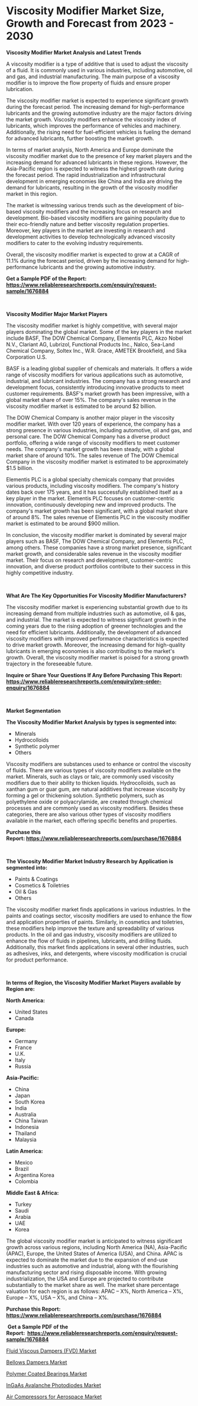 <p><h1>Viscosity Modifier Market Size, Growth and Forecast from 2023 - 2030</h1></p><p><strong>Viscosity Modifier Market Analysis and Latest Trends</strong></p>
<p><p>A viscosity modifier is a type of additive that is used to adjust the viscosity of a fluid. It is commonly used in various industries, including automotive, oil and gas, and industrial manufacturing. The main purpose of a viscosity modifier is to improve the flow property of fluids and ensure proper lubrication.</p><p>The viscosity modifier market is expected to experience significant growth during the forecast period. The increasing demand for high-performance lubricants and the growing automotive industry are the major factors driving the market growth. Viscosity modifiers enhance the viscosity index of lubricants, which improves the performance of vehicles and machinery. Additionally, the rising need for fuel-efficient vehicles is fueling the demand for advanced lubricants, further boosting the market growth.</p><p>In terms of market analysis, North America and Europe dominate the viscosity modifier market due to the presence of key market players and the increasing demand for advanced lubricants in these regions. However, the Asia-Pacific region is expected to witness the highest growth rate during the forecast period. The rapid industrialization and infrastructural development in emerging economies like China and India are driving the demand for lubricants, resulting in the growth of the viscosity modifier market in this region.</p><p>The market is witnessing various trends such as the development of bio-based viscosity modifiers and the increasing focus on research and development. Bio-based viscosity modifiers are gaining popularity due to their eco-friendly nature and better viscosity regulation properties. Moreover, key players in the market are investing in research and development activities to develop technologically advanced viscosity modifiers to cater to the evolving industry requirements.</p><p>Overall, the viscosity modifier market is expected to grow at a CAGR of 11.1% during the forecast period, driven by the increasing demand for high-performance lubricants and the growing automotive industry.</p></p>
<p><strong>Get a Sample PDF of the Report:&nbsp; <a href="https://www.reliableresearchreports.com/enquiry/request-sample/1676884">https://www.reliableresearchreports.com/enquiry/request-sample/1676884</a></strong></p>
<p>&nbsp;</p>
<p><strong>Viscosity Modifier Major Market Players</strong></p>
<p><p>The viscosity modifier market is highly competitive, with several major players dominating the global market. Some of the key players in the market include BASF, The DOW Chemical Company, Elementis PLC, Akzo Nobel N.V., Clariant AG, Lubrizol, Functional Products Inc., Nalco, Sea-Land Chemical Company, Soltex Inc., W.R. Grace, AMETEK Brookfield, and Sika Corporation U.S.</p><p>BASF is a leading global supplier of chemicals and materials. It offers a wide range of viscosity modifiers for various applications such as automotive, industrial, and lubricant industries. The company has a strong research and development focus, consistently introducing innovative products to meet customer requirements. BASF's market growth has been impressive, with a global market share of over 15%. The company's sales revenue in the viscosity modifier market is estimated to be around $2 billion.</p><p>The DOW Chemical Company is another major player in the viscosity modifier market. With over 120 years of experience, the company has a strong presence in various industries, including automotive, oil and gas, and personal care. The DOW Chemical Company has a diverse product portfolio, offering a wide range of viscosity modifiers to meet customer needs. The company's market growth has been steady, with a global market share of around 10%. The sales revenue of The DOW Chemical Company in the viscosity modifier market is estimated to be approximately $1.5 billion.</p><p>Elementis PLC is a global specialty chemicals company that provides various products, including viscosity modifiers. The company's history dates back over 175 years, and it has successfully established itself as a key player in the market. Elementis PLC focuses on customer-centric innovation, continuously developing new and improved products. The company's market growth has been significant, with a global market share of around 8%. The sales revenue of Elementis PLC in the viscosity modifier market is estimated to be around $900 million.</p><p>In conclusion, the viscosity modifier market is dominated by several major players such as BASF, The DOW Chemical Company, and Elementis PLC, among others. These companies have a strong market presence, significant market growth, and considerable sales revenue in the viscosity modifier market. Their focus on research and development, customer-centric innovation, and diverse product portfolios contribute to their success in this highly competitive industry.</p></p>
<p>&nbsp;</p>
<p><strong>What Are The Key Opportunities For Viscosity Modifier Manufacturers?</strong></p>
<p><p>The viscosity modifier market is experiencing substantial growth due to its increasing demand from multiple industries such as automotive, oil & gas, and industrial. The market is expected to witness significant growth in the coming years due to the rising adoption of greener technologies and the need for efficient lubricants. Additionally, the development of advanced viscosity modifiers with improved performance characteristics is expected to drive market growth. Moreover, the increasing demand for high-quality lubricants in emerging economies is also contributing to the market's growth. Overall, the viscosity modifier market is poised for a strong growth trajectory in the foreseeable future.</p></p>
<p><strong>Inquire or Share Your Questions If Any Before Purchasing This Report: <a href="https://www.reliableresearchreports.com/enquiry/pre-order-enquiry/1676884">https://www.reliableresearchreports.com/enquiry/pre-order-enquiry/1676884</a></strong></p>
<p>&nbsp;</p>
<p><strong>Market Segmentation</strong></p>
<p><strong>The Viscosity Modifier Market Analysis by types is segmented into:</strong></p>
<p><ul><li>Minerals</li><li>Hydrocolloids</li><li>Synthetic polymer</li><li>Others</li></ul></p>
<p><p>Viscosity modifiers are substances used to enhance or control the viscosity of fluids. There are various types of viscosity modifiers available on the market. Minerals, such as clays or talc, are commonly used viscosity modifiers due to their ability to thicken liquids. Hydrocolloids, such as xanthan gum or guar gum, are natural additives that increase viscosity by forming a gel or thickening solution. Synthetic polymers, such as polyethylene oxide or polyacrylamide, are created through chemical processes and are commonly used as viscosity modifiers. Besides these categories, there are also various other types of viscosity modifiers available in the market, each offering specific benefits and properties.</p></p>
<p><strong>Purchase this Report:&nbsp;<a href="https://www.reliableresearchreports.com/purchase/1676884">https://www.reliableresearchreports.com/purchase/1676884</a></strong></p>
<p>&nbsp;</p>
<p><strong>The Viscosity Modifier Market Industry Research by Application is segmented into:</strong></p>
<p><ul><li>Paints & Coatings</li><li>Cosmetics & Toiletries</li><li>Oil & Gas</li><li>Others</li></ul></p>
<p><p>The viscosity modifier market finds applications in various industries. In the paints and coatings sector, viscosity modifiers are used to enhance the flow and application properties of paints. Similarly, in cosmetics and toiletries, these modifiers help improve the texture and spreadability of various products. In the oil and gas industry, viscosity modifiers are utilized to enhance the flow of fluids in pipelines, lubricants, and drilling fluids. Additionally, this market finds applications in several other industries, such as adhesives, inks, and detergents, where viscosity modification is crucial for product performance.</p></p>
<p>&nbsp;</p>
<p><strong>In terms of Region, the Viscosity Modifier Market Players available by Region are:</strong></p>
<p>
    <p> <strong> North America: </strong>
        <ul>
            <li>United States</li>
            <li>Canada</li>
        </ul>
        </p> 
    <p> <strong> Europe: </strong>
        <ul>
            <li>Germany</li>
            <li>France</li>
            <li>U.K.</li>
            <li>Italy</li>
            <li>Russia</li>
        </ul>
        </p> 
    <p> <strong> Asia-Pacific: </strong>
        <ul>
            <li>China</li>
            <li>Japan</li>
            <li>South Korea</li>
            <li>India</li>
            <li>Australia</li>
            <li>China Taiwan</li>
            <li>Indonesia</li>
            <li>Thailand</li>
            <li>Malaysia</li>
        </ul>
        </p> 
    <p> <strong> Latin America: </strong>
        <ul>
            <li>Mexico</li>
            <li>Brazil</li>
            <li>Argentina Korea</li>
            <li>Colombia</li>
        </ul>
        </p> 
    <p> <strong> Middle East & Africa: </strong>
        <ul>
            <li>Turkey</li>
            <li>Saudi</li>
            <li>Arabia</li>
            <li>UAE</li>
            <li>Korea</li>
        </ul>
    </p>
    </p>
<p><p>The global viscosity modifier market is anticipated to witness significant growth across various regions, including North America (NA), Asia-Pacific (APAC), Europe, the United States of America (USA), and China. APAC is expected to dominate the market due to the expansion of end-use industries such as automotive and industrial, along with the flourishing manufacturing sector and rising disposable income. With growing industrialization, the USA and Europe are projected to contribute substantially to the market share as well. The market share percentage valuation for each region is as follows: APAC – X%, North America – X%, Europe – X%, USA – X%, and China – X%.</p></p>
<p><strong>Purchase this Report: <a href="https://www.reliableresearchreports.com/purchase/1676884">https://www.reliableresearchreports.com/purchase/1676884</a></strong></p>
<p>&nbsp;<strong>Get a Sample PDF of the Report:&nbsp;&nbsp;<a href="https://www.reliableresearchreports.com/enquiry/request-sample/1676884">https://www.reliableresearchreports.com/enquiry/request-sample/1676884</a></strong></p>
<p><strong></strong></p>
<p><p><a href="https://medium.com/@favor.case.flash/fluid-viscous-dampers-fvd-market-competitive-analysis-market-trends-and-forecast-to-2030-731faa98b824">Fluid Viscous Dampers (FVD) Market</a></p><p><a href="https://medium.com/@half.skull.am/bellows-dampers-market-size-and-market-trends-complete-industry-overview-2023-to-2030-deda22eb9f8a">Bellows Dampers Market</a></p><p><a href="https://medium.com/@blow.allow.stir/polymer-coated-bearings-market-insights-into-market-cagr-market-trends-and-growth-strategies-4ec8194c47d4">Polymer Coated Bearings Market</a></p><p><a href="https://medium.com/@tonikuhic/ingaas-avalanche-photodiodes-market-comprehensive-assessment-by-type-application-and-geography-14d9c5c7f29e">InGaAs Avalanche Photodiodes Market</a></p><p><a href="https://medium.com/@under.noon.tower/air-compressors-for-aerospace-market-focuses-on-market-share-size-and-projected-forecast-till-2030-a53936573138">Air Compressors for Aerospace Market</a></p></p>
